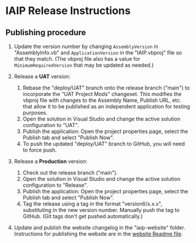 # IAIP Release Instructions

## Publishing procedure

1. Update the version number by changing `AssemblyVersion` in "AssemblyInfo.vb" and `ApplicationVersion` in the "IAIP.vbproj" file so that they match. (The vbproj file also has a value for `MinimumRequiredVersion` that may be updated as needed.)

2. Release a **UAT** version:

    1. Rebase the "deploy/UAT" branch onto the release branch ("main") to incorporate the "UAT Project Mods" changeset. This modifies the vbproj file with changes to the Assembly Name, Publish URL, etc. that allow it to be published as an independent application for testing purposes.
    2. Open the solution in Visual Studio and change the active solution configuration to "UAT".
    3. Publish the application: Open the project properties page, select the Publish tab and select "Publish Now".
    4. To push the updated "deploy/UAT" branch to GitHub, you will need to force push.

3. Release a **Production** version:

    1. Check out the release branch ("main").
    2. Open the solution in Visual Studio and change the active solution configuration to "Release".
    3. Publish the application: Open the project properties page, select the Publish tab and select "Publish Now".
    4. Tag the release using a tag in the format "version6/x.x.x", substituting in the new version number. Manually push the tag to GitHub. (Git tags don't get pushed automatically.)

4. Update and publish the website changelog in the "iaip-website" folder. Instructions for publishing the website are in the [website Readme file](../iaip-website/Readme.md).
